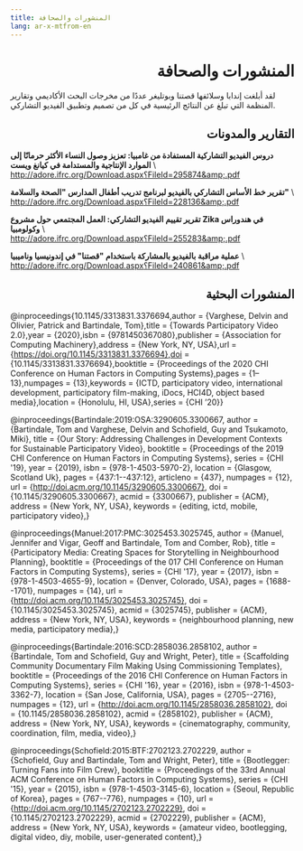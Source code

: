 ```yaml
---
title: المنشورات والصحافة
lang: ar-x-mtfrom-en
---
```

<h1 style=";text-align:right;direction:rtl"> المنشورات والصحافة </h1> 

<ClientOnly> 

<Leader> 

 لقد أبلغت إندابا وسلائفها قصتنا وبوتليغر عددًا من مخرجات البحث الأكاديمي وتقارير المنظمة التي تبلغ عن النتائج الرئيسية في كل من تصميم وتطبيق الفيديو التشاركي.  

</Leader> 

</ClientOnly> 

<h2 style=";text-align:right;direction:rtl"> التقارير والمدونات </h2> 

 <strong>دروس الفيديو التشاركية المستفادة من غامبيا: تعزيز وصول النساء الأكثر حرمانًا إلى الموارد الإنتاجية والمستدامة في كيانغ ويست</strong> \  
 <a href="http://adore.ifrc.org/Download.aspx?FileId=295874&amp;.pdf">http://adore.ifrc.org/Download.aspx؟FileId=295874&amp;.pdf</a>  

 <strong>تقرير خط الأساس التشاركي بالفيديو لبرنامج تدريب أطفال المدارس &quot;الصحة والسلامة&quot;</strong> \  
 <a href="http://adore.ifrc.org/Download.aspx?FileId=228136&amp;.pdf">http://adore.ifrc.org/Download.aspx؟FileId=228136&amp;.pdf</a>  

 <strong>تقرير تقييم الفيديو التشاركي: العمل المجتمعي حول مشروع Zika في هندوراس وكولومبيا</strong> \  
 <a href="http://adore.ifrc.org/Download.aspx?FileId=255283&amp;.pdf">http://adore.ifrc.org/Download.aspx؟FileId=255283&amp;.pdf</a>  

 <strong>عملية مراقبة بالفيديو بالمشاركة باستخدام &quot;قصتنا&quot; في إندونيسيا وناميبيا</strong> \  
 <a href="http://adore.ifrc.org/Download.aspx?FileId=240861&amp;.pdf">http://adore.ifrc.org/Download.aspx؟FileId=240861&amp;.pdf</a>  

<h2 style=";text-align:right;direction:rtl"> المنشورات البحثية </h2> 

<ClientOnly> 

<Citation> 

@inproceedings{10.1145/3313831.3376694,author = {Varghese, Delvin and Olivier, Patrick and Bartindale, Tom},title = {Towards Participatory Video 2.0},year = {2020},isbn = {9781450367080},publisher = {Association for Computing Machinery},address = {New York, NY, USA},url = {https://doi.org/10.1145/3313831.3376694},doi = {10.1145/3313831.3376694},booktitle = {Proceedings of the 2020 CHI Conference on Human Factors in Computing Systems},pages = {1–13},numpages = {13},keywords = {ICTD, participatory video, international development, participatory film-making, iDocs, HCI4D, object based media},location = {Honolulu, HI, USA},series = {CHI ’20}}   

</Citation> 

<Citation> 

@inproceedings{Bartindale:2019:OSA:3290605.3300667, author = {Bartindale, Tom and Varghese, Delvin and Schofield, Guy and Tsukamoto, Miki}, title = {Our Story: Addressing Challenges in Development Contexts for Sustainable Participatory Video}, booktitle = {Proceedings of the 2019 CHI Conference on Human Factors in Computing Systems}, series = {CHI '19}, year = {2019}, isbn = {978-1-4503-5970-2}, location = {Glasgow, Scotland Uk}, pages = {437:1--437:12}, articleno = {437}, numpages = {12}, url = {http://doi.acm.org/10.1145/3290605.3300667}, doi = {10.1145/3290605.3300667}, acmid = {3300667}, publisher = {ACM}, address = {New York, NY, USA}, keywords = {editing, ictd, mobile, participatory video},} 

</Citation> 

<Citation> 

@inproceedings{Manuel:2017:PMC:3025453.3025745, author = {Manuel, Jennifer and Vigar, Geoff and Bartindale, Tom and Comber, Rob}, title = {Participatory Media: Creating Spaces for Storytelling in Neighbourhood Planning}, booktitle = {Proceedings of the 017 CHI Conference on Human Factors in Computing Systems}, series = {CHI '17}, year = {2017}, isbn = {978-1-4503-4655-9}, location = {Denver, Colorado, USA}, pages = {1688--1701}, numpages = {14}, url = {http://doi.acm.org/10.1145/3025453.3025745}, doi = {10.1145/3025453.3025745}, acmid = {3025745}, publisher = {ACM}, address = {New York, NY, USA}, keywords = {neighbourhood planning, new media, participatory media},} 

</Citation> 


<Citation> 

@inproceedings{Bartindale:2016:SCD:2858036.2858102, author = {Bartindale, Tom and Schofield, Guy and Wright, Peter}, title = {Scaffolding Community Documentary Film Making Using Commissioning Templates}, booktitle = {Proceedings of the 2016 CHI Conference on Human Factors in Computing Systems}, series = {CHI '16}, year = {2016}, isbn = {978-1-4503-3362-7}, location = {San Jose, California, USA}, pages = {2705--2716}, numpages = {12}, url = {http://doi.acm.org/10.1145/2858036.2858102}, doi = {10.1145/2858036.2858102}, acmid = {2858102}, publisher = {ACM}, address = {New York, NY, USA}, keywords = {cinematography, community, coordination, film, media, video},}  

</Citation> 

<Citation> 

@inproceedings{Schofield:2015:BTF:2702123.2702229, author = {Schofield, Guy and Bartindale, Tom and Wright, Peter}, title = {Bootlegger: Turning Fans into Film Crew}, booktitle = {Proceedings of the 33rd Annual ACM Conference on Human Factors in Computing Systems}, series = {CHI '15}, year = {2015}, isbn = {978-1-4503-3145-6}, location = {Seoul, Republic of Korea}, pages = {767--776}, numpages = {10}, url = {http://doi.acm.org/10.1145/2702123.2702229}, doi = {10.1145/2702123.2702229}, acmid = {2702229}, publisher = {ACM}, address = {New York, NY, USA}, keywords = {amateur video, bootlegging, digital video, diy, mobile, user-generated content},} 

</Citation> 

</ClientOnly> 
